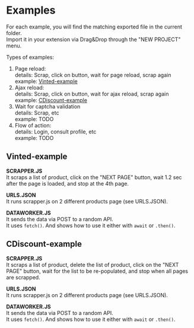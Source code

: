 # Examples

For each example, you will find the matching exported file in the current folder.  
Import it in your extension via Drag&Drop through the "NEW PROJECT" menu.

Types of examples:
 1. Page reload:  
    details: Scrap, click on button, wait for page reload, scrap again  
    example: [Vinted-example](#vinted-example)  
 2. Ajax reload:  
    details: Scrap, click on button, wait for ajax reload, scrap again  
    example: [CDiscount-example](#cdiscount-example)  
 3. Wait for captcha validation  
    details: Scrap, etc  
    example: TODO  
 4. Flow of action:  
    details: Login, consult profile, etc  
    example: TODO  

## Vinted-example

**SCRAPPER.JS**  
It scraps a list of product, click on the "NEXT PAGE" button, wait 1.2 sec after the page is loaded, and stop at the 4th page.    

**URLS.JSON**  
It runs scrapper.js on 2 different products page (see URLS.JSON).  

**DATAWORKER.JS**  
It sends the data via POST to a random API.  
It uses `fetch()`. And shows how to use it either with `await` or `.then()`.  

## CDiscount-example

**SCRAPPER.JS**  
It scraps a list of product, delete the list of  product, click on the "NEXT PAGE" button, wait for the list to be re-populated, and stop when all pages are scrapped.

**URLS.JSON**  
It runs scrapper.js on 2 different products page (see URLS.JSON).  

**DATAWORKER.JS**  
It sends the data via POST to a random API.  
It uses `fetch()`. And shows how to use it either with `await` or `.then()`.  
